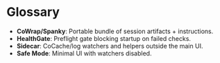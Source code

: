 # Glossary
- **CoWrap/Spanky**: Portable bundle of session artifacts + instructions.
- **HealthGate**: Preflight gate blocking startup on failed checks.
- **Sidecar**: CoCache/log watchers and helpers outside the main UI.
- **Safe Mode**: Minimal UI with watchers disabled.

